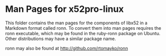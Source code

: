 Man Pages for x52pro-linux
==========================

This folder contains the man pages for the components of libx52 in a Markdown
format called ronn. To convert them into man pages requires the ronn executable,
which may be found in the ruby-ronn package on Ubuntu. Other distributions may
have a similar package name.

ronn may also be found at http://github.com/rtomayko/ronn
